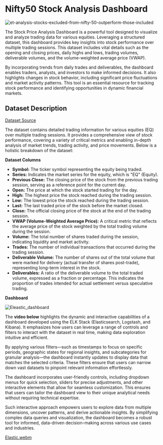 # Nifty50 Stock Analysis Dashboard

![et-analysis-stocks-excluded-from-nifty-50-outperform-those-included](https://github.com/user-attachments/assets/79b9af1c-2a19-4209-8268-7e23c46e4708)


The Stock Price Analysis Dashboard is a powerful tool designed to visualize and analyze trading data for various equities. Leveraging a structured dataset, this dashboard provides key insights into stock performance over multiple trading sessions. This dataset includes vital details such as the opening and closing prices, daily highs and lows, trading volumes, deliverable volumes, and the volume-weighted average price (VWAP).

By incorporating trends from daily trades and deliverables, the dashboard enables traders, analysts, and investors to make informed decisions. It also highlights changes in stock behavior, including significant price fluctuations and market activity patterns. This tool is an essential resource for tracking stock performance and identifying opportunities in dynamic financial markets.

## Dataset Description

[Dataset Source](https://www.kaggle.com/datasets/rohanrao/nifty50-stock-market-data)

The dataset contains detailed trading information for various equities (EQ) over multiple trading sessions. It provides a comprehensive view of stock performance, covering a variety of critical metrics and enabling in-depth analysis of market trends, trading activity, and price movements. Below is a holistic breakdown of the dataset:

**Dataset Columns**
 - **Symbol:** The ticker symbol representing the equity being traded.
 - **Series:** Indicates the market series for the equity, which is "EQ" (Equity).
 - **Previous Close:** The closing price of the stock from the previous trading session, serving as a reference point for the current day.
 - **Open:** The price at which the stock started trading for the day.
 - **High:** The highest price the stock reached during the trading session.
 - **Low:** The lowest price the stock reached during the trading session.
 - **Last:** The last traded price of the stock before the market closed.
 - **Close:** The official closing price of the stock at the end of the trading session.
 - **VWAP (Volume-Weighted Average Price):** A critical metric that reflects the average price of the stock weighted by the total trading volume during the session.
 - **Volume:** The total number of shares traded during the session, indicating liquidity and market activity.
 - **Trades:** The number of individual transactions that occurred during the trading session.
 - **Deliverable Volume:** The number of shares out of the total volume that were marked for delivery (actual transfer of shares post-trade), representing long-term interest in the stock.
 - **Deliverables:** A ratio of the deliverable volume to the total traded volume, expressed as a fraction or percentage. This indicates the proportion of trades intended for actual settlement versus speculative trading.

**Dashboard**

![Eleastic_dashboard](https://github.com/user-attachments/assets/d7b016c9-634e-4ca9-b661-2ac1606e24dd)

The **video below** highlights the dynamic and interactive capabilities of a dashboard developed using the ELK Stack (Elasticsearch, Logstash, and Kibana). It emphasizes how users can leverage a range of controls and filters to interact with the dataset in real time, making data exploration intuitive and efficient.

By applying various filters—such as timestamps to focus on specific periods, geographic states for regional insights, and subcategories for granular analysis—the dashboard instantly updates to display data that matches the selected criteria. These filters ensure that users can narrow down vast datasets to pinpoint relevant information effortlessly.

The dashboard incorporates user-friendly controls, including dropdown menus for quick selection, sliders for precise adjustments, and other interactive elements that allow for seamless customization. This ensures that users can tailor the dashboard view to their unique analytical needs without requiring technical expertise.

Such interactive approach empowers users to explore data from multiple dimensions, uncover patterns, and derive actionable insights. By simplifying complex data queries and visualization, the dashboard becomes a robust tool for informed, data-driven decision-making across various use cases and industries.

[Elastic.webm](https://github.com/user-attachments/assets/f0715d79-625a-4902-b97f-a3f9e70a912c)

